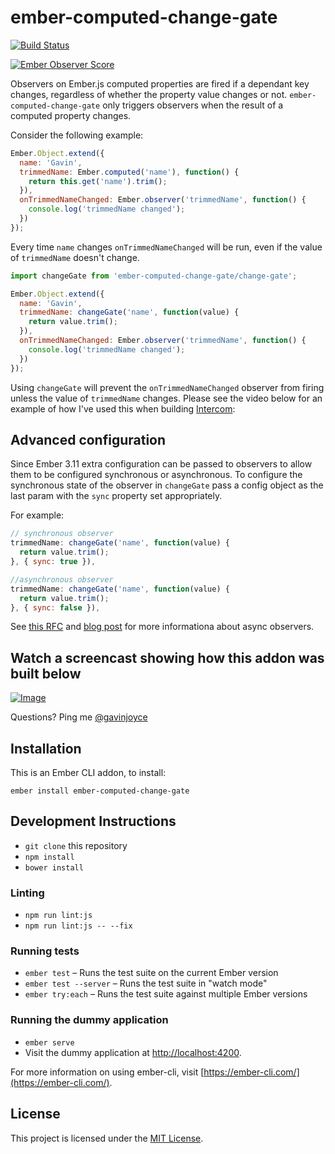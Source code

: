 # ember-computed-change-gate

[![Build Status](https://travis-ci.org/GavinJoyce/ember-computed-change-gate.svg)](https://travis-ci.org/GavinJoyce/ember-computed-change-gate)

[![Ember Observer Score](http://emberobserver.com/badges/ember-computed-change-gate.svg)](http://emberobserver.com/addons/ember-computed-change-gate)

Observers on Ember.js computed properties are fired if a dependant key changes, regardless of whether the property value changes or not. `ember-computed-change-gate` only triggers observers when the result of a computed property changes.

Consider the following example:

```javascript
Ember.Object.extend({
  name: 'Gavin',
  trimmedName: Ember.computed('name'), function() {
    return this.get('name').trim();
  }),
  onTrimmedNameChanged: Ember.observer('trimmedName', function() {
    console.log('trimmedName changed');
  })
});
```

Every time `name` changes `onTrimmedNameChanged` will be run, even if the value of `trimmedName` doesn't change.

```javascript
import changeGate from 'ember-computed-change-gate/change-gate';

Ember.Object.extend({
  name: 'Gavin',
  trimmedName: changeGate('name', function(value) {
    return value.trim();
  }),
  onTrimmedNameChanged: Ember.observer('trimmedName', function() {
    console.log('trimmedName changed');
  })
});
```

Using `changeGate` will prevent the `onTrimmedNameChanged` observer from firing unless the value of `trimmedName` changes. Please see the video below for an example of how I've used this when building [Intercom](https://www.intercom.io/):

## Advanced configuration
Since Ember 3.11 extra configuration can be passed to observers to allow them to be configured synchronous or asynchronous. To configure the synchronous state of the observer in `changeGate` pass a config object as the last param with the `sync` property set appropriately.

For example:

```js
// synchronous observer
trimmedName: changeGate('name', function(value) {
  return value.trim();
}, { sync: true }),

//asynchronous observer
trimmedName: changeGate('name', function(value) {
  return value.trim();
}, { sync: false }),
```

See [this RFC](https://emberjs.github.io/rfcs/0494-async-observers.html) and [blog post](https://www.pzuraq.com/ember-octane-update-async-observers/) for more informationa about async observers.


## Watch a screencast showing how this addon was built below

[![Image](https://cloud.githubusercontent.com/assets/2526/4349867/d399b15e-41c9-11e4-8319-43c2e06186aa.png)](https://www.youtube.com/watch?v=PDgvMAyA8ic)

Questions? Ping me [@gavinjoyce](https://twitter.com/gavinjoyce)

## Installation

This is an Ember CLI addon, to install:

`ember install ember-computed-change-gate`

## Development Instructions

* `git clone` this repository
* `npm install`
* `bower install`

### Linting

* `npm run lint:js`
* `npm run lint:js -- --fix`

### Running tests

* `ember test` – Runs the test suite on the current Ember version
* `ember test --server` – Runs the test suite in "watch mode"
* `ember try:each` – Runs the test suite against multiple Ember versions

### Running the dummy application

* `ember serve`
* Visit the dummy application at [http://localhost:4200](http://localhost:4200).

For more information on using ember-cli, visit [https://ember-cli.com/](https://ember-cli.com/).

License
------------------------------------------------------------------------------

This project is licensed under the [MIT License](LICENSE.md).
